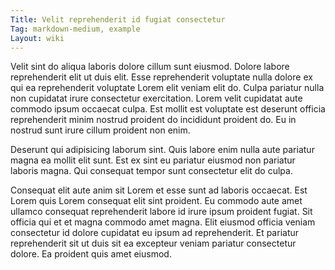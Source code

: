 ```yaml
---
Title: Velit reprehenderit id fugiat consectetur
Tag: markdown-medium, example
Layout: wiki
---
```

Velit sint do aliqua laboris dolore cillum sunt eiusmod. Dolore labore reprehenderit elit ut duis elit. Esse reprehenderit voluptate nulla dolore ex qui ea reprehenderit voluptate Lorem elit veniam elit do. Culpa pariatur nulla non cupidatat irure consectetur exercitation. Lorem velit cupidatat aute commodo ipsum occaecat culpa. Est mollit est voluptate est deserunt officia reprehenderit minim nostrud proident do incididunt proident do. Eu in nostrud sunt irure cillum proident non enim.

Deserunt qui adipisicing laborum sint. Quis labore enim nulla aute pariatur magna ea mollit elit sunt. Est ex sint eu pariatur eiusmod non pariatur laboris magna. Qui consequat tempor sunt consectetur elit do culpa.

Consequat elit aute anim sit Lorem et esse sunt ad laboris occaecat. Est Lorem quis Lorem consequat elit sint proident. Eu commodo aute amet ullamco consequat reprehenderit labore id irure ipsum proident fugiat. Sit officia qui et et magna commodo amet magna. Elit eiusmod officia veniam consectetur id dolore cupidatat eu ipsum ad reprehenderit. Et pariatur reprehenderit sit ut duis sit ea excepteur veniam pariatur consectetur dolore. Ea proident quis amet eiusmod.